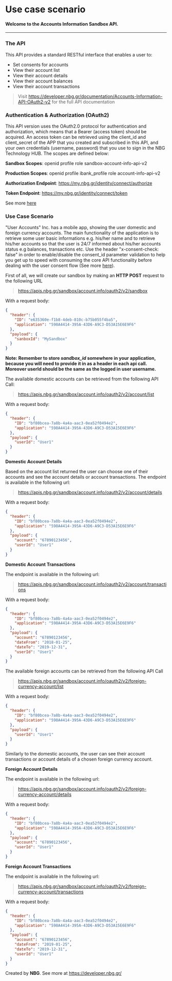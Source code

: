 # Use case scenario
#### Welcome to the Accounts Information Sandbox API.

------------------------------------------------------------------------------------------
### The API
This API provides a standard RESTful interface that enables a user to:
* Set consents for accounts
* View their account list
* View their account details
* View their account balances
* View their account transactions

> Visit https://developer.nbg.gr/documentation/Accounts-Information-API-OAuth2-v2 for the full API documentation

### Authentication & Authorization (OAuth2)
This API version uses the OAuth2.0 protocol for authentication and authorization, which means that a Bearer (access token) should be acquired. An access token can be retrieved using the client_id and client_secret of the APP that you created and subscribed in this API, and your own credentials (username, password) that you use to sign in the NBG Technology HUB. The scopes are defined below:


**Sandbox Scopes**: openid profile role sandbox-account-info-api-v2


**Production Scopes**: openid profile ibank_profile role account-info-api-v2


**Authorization Endpoint**: https://my.nbg.gr/identity/connect/authorize
    
    
**Token  Endpoint**: https://my.nbg.gr/identity/connect/token


See more [here](https://developer.nbg.gr/oauth-document)

### Use Case Scenario 
"User Accounts" Inc. has a mobile app, showing the user domestic and foreign currency accounts. The main functionality of the application is to retrieve some user basic informations e.g.  his/her name and to retrieve his/her accounts so that the user is 24/7 informed about his/her accounts status e.g balances, transactions etc. Use the header "x-consent-check: false" in order to enable/disable the consent_id parameter validation to help you get up to speed with consuming the core API functionality before dealing with the user consent flow (See more [here](https://developer.nbg.gr/documentation/Accounts-Information-API-OAuth2-v2#section/How-To-Get-Started)).

First of all, we will create our sandbox by making an **HTTP POST** request to the following URL
> https://apis.nbg.gr/sandbox/account.info/oauth2/v2/sandbox

With a request body:
```json
{
  "header": {
	"ID": "e635360e-f1b8-4deb-810c-b75b055f4ba5",
	"application": "598A4414-395A-43D6-A9C3-D53A15E6E9F6"
  },
  "payload": {
	"sanboxId": "MySandbox"
  }
}
``` 

**Note: Remember to store *sandbox_id* somewhere in your application, because you will need to provide it in as a header in each api call. Moreover userId should be the same as the logged in user username.**


The available domestic accounts can be retrieved from the following API Call:

> https://apis.nbg.gr/sandbox/account.info/oauth2/v2/account/list

With a request body:
```json
{
  "header": {
	"ID": "bf80bcea-7a8b-4a4a-aac3-0ea52f0494e2",
	"application": "598A4414-395A-43D6-A9C3-D53A15E6E9F6"
  },
  "payload": {
	"userId": "User1"
  }
}
``` 

**Domestic Account Details**

Based on the account list returned the user can choose one of their accounts and see the account details or account transactions. The endpoint is available in the following url:

> https://apis.nbg.gr/sandbox/account.info/oauth2/v2/account/details

With a request body:
```json
{
  "header": {
    "ID": "bf80bcea-7a8b-4a4a-aac3-0ea52f0494e2",
    "application": "598A4414-395A-43D6-A9C3-D53A15E6E9F6"
  },
  "payload": {
    "account": "67890123456",
    "userId": "User1"
  }
}
``` 

**Domestic Account Transactions**

The endpoint is available in the following url:
> https://apis.nbg.gr/sandbox/account.info/oauth2/v2/account/transactions


With a request body:
```json
{
  "header": {
    "ID": "bf80bcea-7a8b-4a4a-aac3-0ea52f0494e2",
    "application": "598A4414-395A-43D6-A9C3-D53A15E6E9F6"
  },
  "payload": {
    "account": "67890123456",
    "dateFrom": "2018-01-25",
    "dateTo": "2019-12-31",
    "userId": "User1"
  }
}
``` 

The available foreign accounts can be retrieved from the following API Call

> https://apis.nbg.gr/sandbox/account.info/oauth2/v2/foreign-currency-account/list

With a request body:
```json
{
  "header": {
	"ID": "bf80bcea-7a8b-4a4a-aac3-0ea52f0494e2",
	"application": "598A4414-395A-43D6-A9C3-D53A15E6E9F6"
  },
  "payload": {
	"userId": "User1"
  }
}
``` 

Similarly to the domestic accounts, the user can see their account transactions or account details of a chosen foreign currency account.

**Foreign Account Details**

The endpoint is available in the following url:
> https://apis.nbg.gr/sandbox/account.info/oauth2/v2/foreign-currency-account/details

With a request body:
```json
{
  "header": {
    "ID": "bf80bcea-7a8b-4a4a-aac3-0ea52f0494e2",
    "application": "598A4414-395A-43D6-A9C3-D53A15E6E9F6"
  },
  "payload": {
    "account": "67890123456",
    "userId": "User1"
  }
}
``` 

**Foreign Account Transactions**

The endpoint is available in the following url:
> https://apis.nbg.gr/sandbox/account.info/oauth2/v2/foreign-currency-account/transactions

With a request body:
```json
{
  "header": {
    "ID": "bf80bcea-7a8b-4a4a-aac3-0ea52f0494e2",
    "application": "598A4414-395A-43D6-A9C3-D53A15E6E9F6"
  },
  "payload": {
    "account": "67890123456",
    "dateFrom": "2019-01-25",
    "dateTo": "2019-12-31",
    "userId": "User1"
  }
}
``` 

Created by **NBG**. 
See more at https://developer.nbg.gr/
